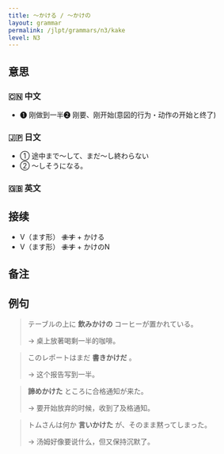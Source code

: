 ```yaml
---
title: 〜かける / 〜かけの
layout: grammar
permalink: /jlpt/grammars/n3/kake
level: N3
---
```


## 意思

### 🇨🇳 中文

- ❶ 刚做到一半❷ 刚要、刚开始(意図的行为・动作の开始と终了)

### 🇯🇵 日文

- ① 途中まで～して、まだ～し終わらない
- ② 〜しそうになる。

### 🇬🇧 英文


## 接续

- V（ます形） ~~ます~~ \+ かける
- V（ます形） ~~ます~~ \+ かけのN

## 备注


## 例句

> テーブルの上に **飲みかけの** コーヒーが置かれている。
>
> → 桌上放著喝剩一半的咖啡。

> このレポートはまだ **書きかけだ** 。
>
> → 这个报告写到一半。

> **諦めかけた** ところに合格通知が来た。
>
> → 要开始放弃的时候，收到了及格通知。

> トムさんは何か **言いかけた** が、そのまま黙ってしまった。
>
> → 汤姆好像要说什么，但又保持沉默了。

